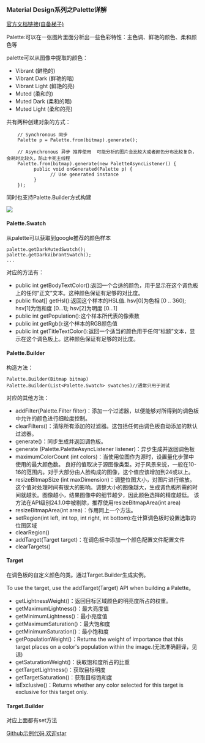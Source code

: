 ### Material Design系列之Palette详解

[官方文档链接(自备梯子)](https://developer.android.com/reference/android/support/v7/graphics/Palette)

Palette:可以在一张图片里面分析出一些色彩特性：主色调、鲜艳的颜色、柔和颜色等

palette可以从图像中提取的颜色：

- Vibrant (鲜艳的)
- Vibrant Dark (鲜艳的暗)
- Vibrant Light (鲜艳的亮)
- Muted (柔和的)
- Muted Dark (柔和的暗)
- Muted Light (柔和的亮)

共有两种创建对象的方式：
```
    // Synchronous 同步
    Palette p = Palette.from(bitmap).generate();

    // Asynchronous 异步 推荐使用  可能分析的图片会比较大或者颜色分布比较复杂，会耗时比较久，防止卡死主线程
    Palette.from(bitmap).generate(new PaletteAsyncListener() {
          public void onGenerated(Palette p) {
                // Use generated instance
          }
    });
```
同时也支持Palette.Builder方式构建

![](https://github.com/ws614054446/AndroidUI/blob/master/imgs/palette.png)

#### Palette.Swatch
从palette可以获取到google推荐的颜色样本

```
palette.getDarkMutedSwatch();
palette.getDarkVibrantSwatch();
...
```

对应的方法有：
- public int getBodyTextColor():返回一个合适的颜色，用于显示在这个调色板上的任何“正文”文本。这种颜色保证有足够的对比度。
- public float[] getHsl():返回这个样本的HSL值. hsv[0]为色相 [0 .. 360); hsv[1]为饱和度 [0...1]; hsv[2]为明度 [0...1]
- public int getPopulation():这个样本所代表的像素数
- public int getRgb():这个样本的RGB颜色值
- public int getTitleTextColor():返回一个适当的颜色用于任何“标题”文本，显示在这个调色板上。这种颜色保证有足够的对比度。

#### Palette.Builder
构造方法：
```
Palette.Builder(Bitmap bitmap)
Palette.Builder(List<Palette.Swatch> swatches)//通常只用于测试
```

对应的其他方法：

- addFilter(Palette.Filter filter)：添加一个过滤器，以便能够对所得到的调色板中允许的颜色进行细粒度控制。
- clearFilters()：清除所有添加的过滤器。这包括任何由调色板自动添加的默认过滤器。
- generate()：同步生成并返回调色板。
- generate (Palette.PaletteAsyncListener listener)：异步生成并返回调色板
- maximumColorCount (int colors)：当使用位图作为源时，设置量化步骤中使用的最大颜色数。
良好的值取决于源图像类型。对于风景来说，一般在10-16的范围内。对于大部分由人脸构成的图像，这个值应该增加到24或以上。
- resizeBitmapSize (int maxDimension)：调整位图大小，对图片进行缩放。
这个值对处理时间有很大的影响。调整大小的图像越大，生成调色板所需的时间就越长。图像越小，结果图像中的细节越少，因此颜色选择的精度越低。
该方法在API级别24.1.0中被剔除，推荐使用resizeBitmapArea(int area)
- resizeBitmapArea(int area)：作用同上一个方法。
- setRegion(int left, int top, int right, int bottom):在计算调色板时设置选取的位图区域
- clearRegion()
- addTarget(Target target)：在调色板中添加一个颜色配置文件配置文件
- clearTargets()

#### Target

在调色板的自定义颜色的类。通过Target.Builder生成实例。

To use the target, use the addTarget(Target) API when building a Palette。

- getLightnessWeight()：返回目标区域颜色的明亮度所占的权重。
- getMaximumLightness()：最大亮度值
- getMinimumLightness()：最小亮度值
- getMaximumSaturation()：最大饱和度
- getMinimumSaturation()：最小饱和度
- getPopulationWeight()：Returns the weight of importance that this target places on a color's population within the image.(无法准确翻译，见谅)
- getSaturationWeight()：获取饱和度所占的比重
- getTargetLightness()：获取目标明度
- getTargetSaturation()：获取目标饱和度
- isExclusive()：Returns whether any color selected for this target is exclusive for this target only.

#### Target.Builder
对应上面都有set方法

[Github示例代码,欢迎star](https://github.com/ws614054446/AndroidUI)





